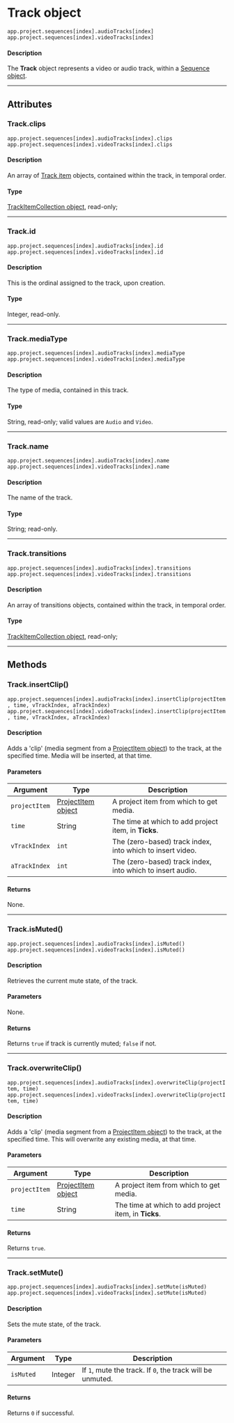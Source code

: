 # Track object

`app.project.sequences[index].audioTracks[index]`
<br/>
`app.project.sequences[index].videoTracks[index]`
<br/>

#### Description

The **Track** object represents a video or audio track, within a [Sequence object](sequence.md).

---

## Attributes

### Track.clips

`app.project.sequences[index].audioTracks[index].clips`
<br/>
`app.project.sequences[index].videoTracks[index].clips`
<br/>

#### Description

An array of [Track item](../item/trackitem.md) objects, contained within the track, in temporal order.

#### Type

[TrackItemCollection object](../collection/trackitemcollection.md), read-only;

---

### Track.id

`app.project.sequences[index].audioTracks[index].id`
<br/>
`app.project.sequences[index].videoTracks[index].id`
<br/>

#### Description

This is the ordinal assigned to the track, upon creation.

#### Type

Integer, read-only.

---

### Track.mediaType

`app.project.sequences[index].audioTracks[index].mediaType`
<br/>
`app.project.sequences[index].videoTracks[index].mediaType`
<br/>

#### Description

The type of media, contained in this track.

#### Type

String, read-only; valid values are `Audio` and `Video`.

---

### Track.name

`app.project.sequences[index].audioTracks[index].name`
<br/>
`app.project.sequences[index].videoTracks[index].name`
<br/>

#### Description

The name of the track.

#### Type

String; read-only.

---

### Track.transitions

`app.project.sequences[index].audioTracks[index].transitions`
<br/>
`app.project.sequences[index].videoTracks[index].transitions`
<br/>

#### Description

An array of transitions objects, contained within the track, in temporal order.

#### Type

[TrackItemCollection object](../collection/trackitemcollection.md), read-only;

---

## Methods

### Track.insertClip()

`app.project.sequences[index].audioTracks[index].insertClip(projectItem, time, vTrackIndex, aTrackIndex)`
<br/>
`app.project.sequences[index].videoTracks[index].insertClip(projectItem, time, vTrackIndex, aTrackIndex)`
<br/>

#### Description

Adds a 'clip' (media segment from a [ProjectItem object](../item/projectitem.md)) to the track, at the specified time. Media will be inserted, at that time.

#### Parameters

| Argument      | Type                                                     | Description                                               |
|---------------|----------------------------------------------------------|-----------------------------------------------------------|
| `projectItem` | [ProjectItem object](../item/projectitem.md) | A project item from which to get media.                   |
| `time`        | String                                                 | The time at which to add project item, in **Ticks**.      |
| `vTrackIndex` | `int`                                                    | The (zero-based) track index, into which to insert video. |
| `aTrackIndex` | `int`                                                    | The (zero-based) track index, into which to insert audio. |

#### Returns

None.

---

### Track.isMuted()

`app.project.sequences[index].audioTracks[index].isMuted()`
<br/>
`app.project.sequences[index].videoTracks[index].isMuted()`
<br/>

#### Description

Retrieves the current mute state, of the track.

#### Parameters

None.

#### Returns

Returns `true` if track is currently muted; `false` if not.

---

### Track.overwriteClip()

`app.project.sequences[index].audioTracks[index].overwriteClip(projectItem, time)`
<br/>
`app.project.sequences[index].videoTracks[index].overwriteClip(projectItem, time)`
<br/>

#### Description

Adds a 'clip' (media segment from a [ProjectItem object](../item/projectitem.md)) to the track, at the specified time. This will overwrite any existing media, at that time.

#### Parameters

| Argument      | Type                                                     | Description                                          |
|---------------|----------------------------------------------------------|------------------------------------------------------|
| `projectItem` | [ProjectItem object](../item/projectitem.md) | A project item from which to get media.              |
| `time`        | String                                                 | The time at which to add project item, in **Ticks**. |

#### Returns

Returns `true`.

---

### Track.setMute()

`app.project.sequences[index].audioTracks[index].setMute(isMuted)`
<br/>
`app.project.sequences[index].videoTracks[index].setMute(isMuted)`
<br/>

#### Description

Sets the mute state, of the track.

#### Parameters

| Argument   | Type      | Description                                                |
|------------|-----------|------------------------------------------------------------|
| `isMuted`  | Integer | If `1`, mute the track. If `0`, the track will be unmuted. |

#### Returns

Returns `0` if successful.
